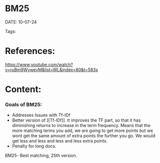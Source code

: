 
# BM25


DATE:  10-07-24


Tags:

# References:

https://www.youtube.com/watch?v=ruBm9WywevM&list=WL&index=80&t=583s


# Content:

### Goals of BM25:
- Addresses Issues with Tf-IDf
- Better version of [[Tf-IDf]]. It improves the TF part, so that it has diminishing returns to increase in the term frequency. Means that the more matching terms you add, we are going to get more points but we wont get the same amount of extra points the further you go. We would get less and less and less and less extra points.
- Penalty for long docs. 

BM25- Best matching, 25th version.



